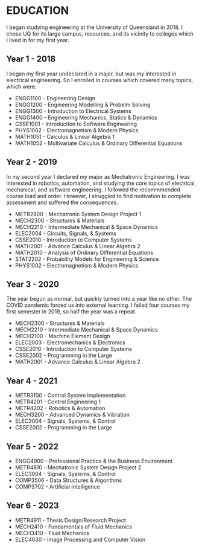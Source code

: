 # EDUCATION

I began studying engineering at the University of Queensland in 2018. I chose UQ for its large campus, resources, and its vicinity to colleges which I lived in for my first year.

## Year 1 - 2018
I began my first year undeclared in a major, but was my interested in electrical engineering. So I enrolled in courses which covered many topics, which were:
- ENGG1100 - Engineering Design
- ENGG1200 - Engineering Modelling & Probelm Solving
- ENGG1300 - Introduction to Electrical Systems
- ENGG1400 - Engineering Mechanics, Statics & Dynamics
- CSSE1001 - Introduction to Software Engineering
- PHYS1002 - Electromagnetism & Modern Physics
- MATH1051 - Calculus & Linear Algebra 1
- MATH1052 - Multivariate Calculus & Ordinary Differential Equations

## Year 2 - 2019
In my second year I declared my major as Mechatronic Engineering. I was interested in robotics, automation, and studying the core topics of electrical, mechanical, and software engineering. I followed the recommmended course load and order. However, I struggled to find motivation to complete assessment and suffered the consequences. 
- METR2800 - Mechatronic System Design Project 1
- MECH2300 - Structures & Materials
- MECH2210 - Intermediate Mechanical & Space Dynamics
- ELEC2004 - Circuits, Signals, & Systems
- CSSE2010 - Introduction to Computer Systems
- MATH2001 - Advance Calculus & Linear Algebra 2
- MATH2010 - Analysis of Ordinary Differential Equations
- STAT2202 - Probability Models for Engineering & Science
- PHYS1002 - Electromagnetism & Modern Physics

## Year 3 - 2020
The year begun as normal, but quickly turned into a year like no other. The COVID pandemic forced us into external learning. I failed four courses my first semester in 2019, so half the year was a repeat.
- MECH2300 - Structures & Materials
- MECH2210 - Intermediate Mechanical & Space Dynamics
- MECH2100 - Machine Element Design
- ELEC2003 - Electromechanics & Electronics
- CSSE2010 - Introduction to Computer Systems
- CSSE2002 - Programming in the Large
- MATH2001 - Advance Calculus & Linear Algebra 2

## Year 4 - 2021
- METR3100 - Control System Implementation
- METR4201 - Control Engineering 1
- METR4202 - Robotics & Automation
- MECH3200 - Advanced Dynamics & Vibration
- ELEC3004 - Signals, Systems, & Control
- CSSE2002 - Programming in the Large

## Year 5 - 2022
- ENGG4900 - Professional Practice & the Business Environment
- METR4810 - Mechatronic System Design Project 2
- ELEC3004 - Signals, Systems, & Control
- COMP3506 - Data Structures & Algorithms
- COMP3702 - Artificial Intelligence

## Year 6 - 2023
- METR4911 - Thesis Design/Research Project
- MECH2410 - Fundamentals of Fluid Mechanics
- MECH3410 - Fluid Mechanics
- ELEC4630 - Image Processing and Computer Vision
